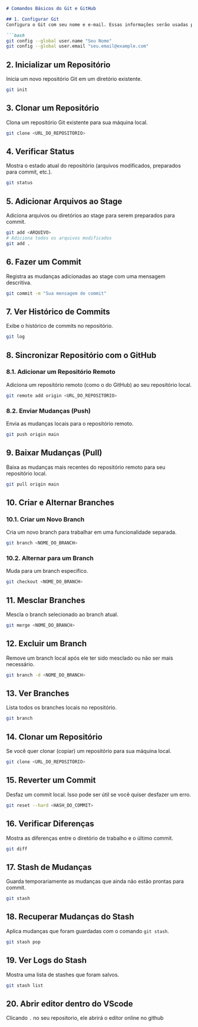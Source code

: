 
```markdown
# Comandos Básicos do Git e GitHub

## 1. Configurar Git
Configura o Git com seu nome e e-mail. Essas informações serão usadas para identificar as suas contribuições.

```bash
git config --global user.name "Seu Nome"
git config --global user.email "seu.email@example.com"
```

## 2. Inicializar um Repositório
Inicia um novo repositório Git em um diretório existente.

```bash
git init
```

## 3. Clonar um Repositório
Clona um repositório Git existente para sua máquina local.

```bash
git clone <URL_DO_REPOSITÓRIO>
```

## 4. Verificar Status
Mostra o estado atual do repositório (arquivos modificados, preparados para commit, etc.).

```bash
git status
```

## 5. Adicionar Arquivos ao Stage
Adiciona arquivos ou diretórios ao stage para serem preparados para commit.

```bash
git add <ARQUIVO>
# Adiciona todos os arquivos modificados
git add .
```

## 6. Fazer um Commit
Registra as mudanças adicionadas ao stage com uma mensagem descritiva.

```bash
git commit -m "Sua mensagem de commit"
```

## 7. Ver Histórico de Commits
Exibe o histórico de commits no repositório.

```bash
git log
```

## 8. Sincronizar Repositório com o GitHub

### 8.1. Adicionar um Repositório Remoto
Adiciona um repositório remoto (como o do GitHub) ao seu repositório local.

```bash
git remote add origin <URL_DO_REPOSITÓRIO>
```

### 8.2. Enviar Mudanças (Push)
Envia as mudanças locais para o repositório remoto.

```bash
git push origin main
```

## 9. Baixar Mudanças (Pull)
Baixa as mudanças mais recentes do repositório remoto para seu repositório local.

```bash
git pull origin main
```

## 10. Criar e Alternar Branches

### 10.1. Criar um Novo Branch
Cria um novo branch para trabalhar em uma funcionalidade separada.

```bash
git branch <NOME_DO_BRANCH>
```

### 10.2. Alternar para um Branch
Muda para um branch específico.

```bash
git checkout <NOME_DO_BRANCH>
```

## 11. Mesclar Branches
Mescla o branch selecionado ao branch atual.

```bash
git merge <NOME_DO_BRANCH>
```

## 12. Excluir um Branch
Remove um branch local após ele ter sido mesclado ou não ser mais necessário.

```bash
git branch -d <NOME_DO_BRANCH>
```

## 13. Ver Branches
Lista todos os branches locais no repositório.

```bash
git branch
```

## 14. Clonar um Repositório
Se você quer clonar (copiar) um repositório para sua máquina local.

```bash
git clone <URL_DO_REPOSITÓRIO>
```

## 15. Reverter um Commit
Desfaz um commit local. Isso pode ser útil se você quiser desfazer um erro.

```bash
git reset --hard <HASH_DO_COMMIT>
```

## 16. Verificar Diferenças
Mostra as diferenças entre o diretório de trabalho e o último commit.

```bash
git diff
```

## 17. Stash de Mudanças
Guarda temporariamente as mudanças que ainda não estão prontas para commit.

```bash
git stash
```

## 18. Recuperar Mudanças do Stash
Aplica mudanças que foram guardadas com o comando `git stash`.

```bash
git stash pop
```

## 19. Ver Logs do Stash
Mostra uma lista de stashes que foram salvos.

```bash
git stash list
```


## 20. Abrir editor dentro do VScode
Clicando `.` no seu repositorio, ele abrirá o editor online no github
